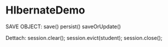 # HIbernateDemo
 SAVE OBJECT:
save()
persist()
saveOrUpdate()

Dettach:
session.clear();
session.evict(student);
session.close();
